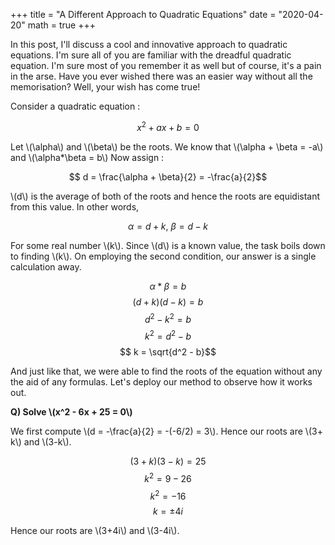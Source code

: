 +++
title = "A Different Approach to Quadratic Equations"
date = "2020-04-20"
math = true
+++

In this post, I'll discuss a cool and innovative approach to quadratic equations. I'm sure all of you are familiar with the dreadful quadratic equation. I'm sure most of you remember it as well but of course, it's a pain in the arse. Have you ever wished there was an easier way without all the memorisation? Well, your wish has come true!

Consider a quadratic equation : 

$$    x^2 + ax + b = 0$$

Let \\(\alpha\\) and \\(\beta\\) be the roots. We know that \\(\alpha + \beta = -a\\) and \\(\alpha\*\beta = b\\) 
Now assign :

$$    d = \frac{\alpha + \beta}{2} = -\frac{a}{2}$$

\\(d\\) is the average of both of the roots and hence the roots are equidistant from this value. In other words, 

 $$   \alpha = d + k, \ \beta = d - k$$

For some real number \\(k\\). Since \\(d\\) is a known value, the task boils down to finding \\(k\\). On employing the second condition, our answer is a single calculation away. 

 $$   \alpha*\beta = b $$
 $$   (d+k)(d-k) = b $$
 $$  d^2 - k^2 = b $$
 $$   k^2 = d^2 - b $$
 $$   k = \sqrt{d^2 - b}$$

And just like that, we were able to find the roots of the equation without any the aid of any formulas. Let's deploy our method to observe how it works out. 

**Q) Solve \\(x^2 - 6x + 25 = 0\\)**

We first compute \\(d = -\frac{a}{2} = -(-6/2) = 3\\). Hence our roots are \\(3+ k\\) and \\(3-k\\). 

$$(3+k)(3-k) = 25$$
$$k^2 = 9 -26$$
$$k^2 = -16$$
$$k = \pm 4i$$

Hence our roots are \\(3+4i\\) and \\(3-4i\\). 

